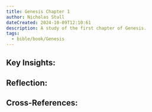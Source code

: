 ```yaml
---
title: Genesis Chapter 1
author: Nicholas Stull
dateCreated: 2024-10-09T12:10:61
description: A study of the first chapter of Genesis.
tags:
  - bible/book/Genesis
---
```




## Key Insights:

## Reflection:

## Cross-References:
